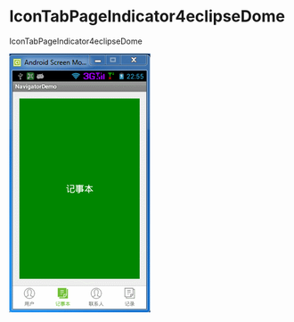 # IconTabPageIndicator4eclipseDome
IconTabPageIndicator4eclipseDome



![](https://github.com/longtaoge/IconTabPageIndicator4eclipseDome/blob/master/IconTabPageIndicator.gif)

